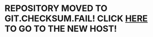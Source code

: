 # REPOSITORY MOVED TO GIT.CHECKSUM.FAIL! CLICK [HERE](https://git.checksum.fail/slendi/WordleTOS) TO GO TO THE NEW HOST!

